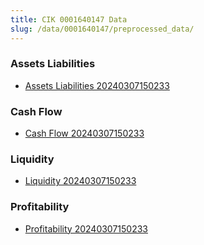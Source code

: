 ```yaml
---
title: CIK 0001640147 Data
slug: /data/0001640147/preprocessed_data/
---
```


### Assets Liabilities
- [Assets Liabilities 20240307150233](data/0001640147/preprocessed_data/Assets_Liabilities/0001640147_Assets_Liabilities_20240307150233.csv)

### Cash Flow
- [Cash Flow 20240307150233](data/0001640147/preprocessed_data/Cash_Flow/0001640147_Cash_Flow_20240307150233.csv)

### Liquidity
- [Liquidity 20240307150233](data/0001640147/preprocessed_data/Liquidity/0001640147_Liquidity_20240307150233.csv)

### Profitability
- [Profitability 20240307150233](data/0001640147/preprocessed_data/Profitability/0001640147_Profitability_20240307150233.csv)

